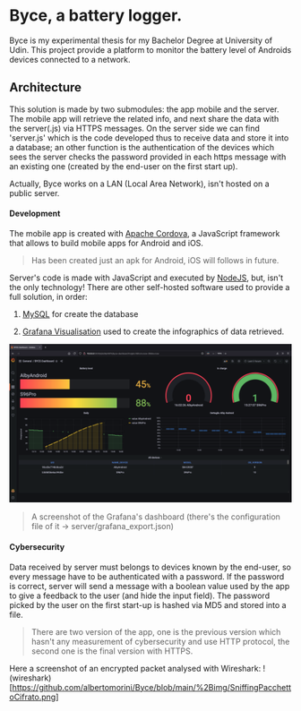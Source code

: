 # Byce, a battery logger.

Byce is my experimental thesis for my Bachelor Degree at University of Udin.
This project provide a platform to monitor the battery level of Androids devices connected to a network.


## Architecture

This solution is made by two submodules: the app mobile and the server.
The mobile app will retrieve the related info, and next share the data with the server(.js) via HTTPS messages.
On the server side we can find 'server.js' which is the code developed thus to receive data and store it into a database; an other function is the authentication of the devices which sees the server checks the password provided in each https message with an existing one (created by the end-user on the first start up).

Actually, Byce works on a LAN (Local Area Network), isn't hosted on a public server.

#### Development
The mobile app is created with <a href="https://cordova.apache.org/">Apache Cordova</a>, a JavaScript framework that allows to build mobile apps for Android and iOS.
> Has been created just an apk for Android, iOS will follows in future.

Server's code is made with JavaScript and executed by <a href="https://nodejs.org/en/">NodeJS</a>, but, isn't the only technology! There are other self-hosted software used to provide a full solution, in order:

1. <a href="https://www.mysql.com/">MySQL</a> for create the database

2. <a href="https://grafana.com/grafana/">Grafana Visualisation</a> used to create the infographics of data retrieved.



![grafana](./+img/grafanaShot.png)

> A screenshot of the Grafana's dashboard (there's the configuration file of it -> server/grafana_export.json)


#### Cybersecurity
Data received by server must belongs to devices known by the end-user, so every message have to be authenticated with a password.
If the password is correct, server will send a message with a boolean value used by the app to give a feedback to the user (and hide the input field).
The password picked by the user on the first start-up is hashed via MD5 and stored into a file.

>There are two version of the app, one is the previous version which hasn't any measurement of cybersecurity and use HTTP protocol, the second one is the final version with HTTPS.

Here a screenshot of an encrypted packet analysed with Wireshark:
!(wireshark)[https://github.com/albertomorini/Byce/blob/main/%2Bimg/SniffingPacchettoCifrato.png]
